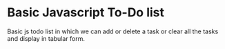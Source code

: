 # Basic Javascript To-Do list

Basic js todo list in which we can add or delete a task or clear all the tasks and display in tabular form.




